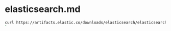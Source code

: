 # elasticsearch.md
```sh
curl https://artifacts.elastic.co/downloads/elasticsearch/elasticsearch-7.13.1-linux-x86_64.tar.gz | tar -xzf -
`

